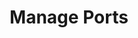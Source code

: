 ---
sidebar_position: 2
title: "Manage Ports"
sidebar_label: "Manage Ports"
description: "Control network ports in Debian environments - configure port access, manage service ports, setup port forwarding, and implement port-based security policies."
keywords:
  - "debian port management"
  - "port configuration"
  - "service ports"
  - "port forwarding"
  - "port security"
tags:
  - debian
  - port-management
  - port-configuration
  - service-ports
  - port-security
slug: /linux/debian/network/firewall-setup/manage-ports
---